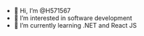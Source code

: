 - 👋 Hi, I’m @H571567
- 👀 I’m interested in software development
- 🌱 I’m currently learning .NET and React JS

